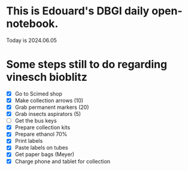 # This is Edouard's DBGI daily open-notebook.

Today is 2024.06.05

# Some steps still to do regarding vinesch bioblitz

- [x] Go to Scimed shop
- [x] Make collection arrows (10)
- [x] Grab permanent markers (20)
- [x] Grab insects aspirators (5)
- [ ] Get the bus keys
- [x] Prepare collection kits
- [x] Prepare ethanol  70%
- [x] Print labels
- [x] Paste labels on tubes
- [x] Get paper bags (Meyer)
- [x] Charge phone and tablet for collection